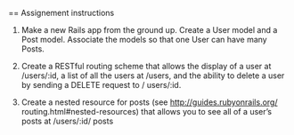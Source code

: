 == Assignement instructions 



1. Make a new Rails app from the ground up. Create a User model and a Post model. 
   Associate the models so that one User can have many Posts. 

2. Create a RESTful routing scheme that allows the display of a user at /users/:id, a list of 
   all the users at /users, and the ability to delete a user by sending a DELETE request to /
   users/:id. 

3. Create a nested resource for posts (see http://guides.rubyonrails.org/
   routing.html#nested-resources) that allows you to see all of a user’s posts at /users/:id/
   posts

